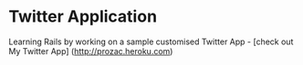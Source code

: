 # Twitter Application

Learning Rails by working on a sample customised Twitter App - [check out My Twitter App] (http://prozac.heroku.com)
